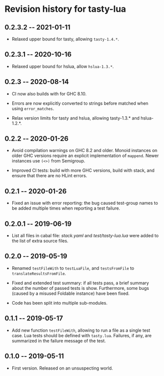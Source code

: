 # Revision history for tasty-lua

## 0.2.3.2 -- 2021-01-11

- Relaxed upper bound for tasty, allowing `tasty-1.4.*`.

## 0.2.3.1 -- 2020-10-16

- Relaxed upper bound for hslua, allow `hslua-1.3.*`.

## 0.2.3 -- 2020-08-14

- CI now also builds with for GHC 8.10.

- Errors are now explicitly converted to strings before matched
  when using `error_matches`.

- Relax version limits for tasty and hslua, allowing tasty-1.3.*
  and hslua-1.2.*.

## 0.2.2 -- 2020-01-26

- Avoid compilation warnings on GHC 8.2 and older. Monoid
  instances on older GHC versions require an explicit
  implementation of `mappend`. Newer instances use `(<>)` from
  Semigroup.

- Improved CI tests: build with more GHC versions, build with
  stack, and ensure that there are no HLint errors.

## 0.2.1 -- 2020-01-26

- Fixed an issue with error reporting: the bug caused test-group
  names to be added multiple times when reporting a test failure.

## 0.2.0.1 -- 2019-06-19

- List all files in cabal file: *stack.yaml* and
  *test/tasty-lua.lua* were added to the list of extra source
  files.

## 0.2.0 -- 2019-05-19

- Renamed `testFileWith` to `testLuaFile`, and
  `testsFromFile` to `translateResultsFromFile`.

- Fixed and extended test summary: if all tests pass, a brief
  summary about the number of passed tests is show. Furthermore,
  some bugs (caused by a misused Foldable instance) have been
  fixed.

- Code has been split into multiple sub-modules.

## 0.1.1 -- 2019-05-17

- Add new function `testFileWith`, allowing to run a file as a
  single test case. Lua tests should be defined with `tasty.lua`.
  Failures, if any, are summarized in the failure message of the
  test.

## 0.1.0 -- 2019-05-11

* First version. Released on an unsuspecting world.
